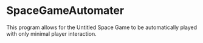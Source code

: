 # SpaceGameAutomater
This program allows for the Untitled Space Game to be automatically played with only minimal player interaction.
